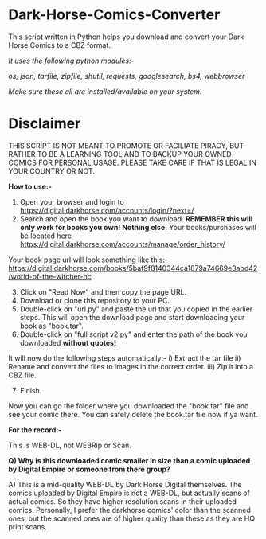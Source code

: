 # Dark-Horse-Comics-Converter
This script written in Python helps you download and convert your Dark Horse Comics to a CBZ format.

*It uses the following python modules:-*

*os, json, tarfile, zipfile, shutil, requests, googlesearch, bs4, webbrowser*

*Make sure these all are installed/available on your system.*

# Disclaimer

THIS SCRIPT IS NOT MEANT TO PROMOTE OR FACILIATE PIRACY, BUT RATHER TO BE A LEARNING TOOL AND TO BACKUP YOUR OWNED COMICS FOR PERSONAL USAGE. PLEASE TAKE CARE IF THAT IS LEGAL IN YOUR COUNTRY OR NOT. 

**How to use:-** 

1) Open your browser and login to https://digital.darkhorse.com/accounts/login/?next=/
2) Search and open the book you want to download. **REMEMBER this will only work for books you own! Nothing else.** Your books/purchases will be located here https://digital.darkhorse.com/accounts/manage/order_history/ 

Your book page url will look something like this:- 
https://digital.darkhorse.com/books/5baf9f8140344ca1879a74669e3abd42/world-of-the-witcher-hc

3) Click on "Read Now" and then copy the page URL. 
4) Download or clone this repository to your PC.
5) Double-click on "url.py" and paste the url that you copied in the earlier steps. This will open the download page and start downloading your book as "book.tar".
6) Double-click on "full script v2.py" and enter the path of the book you downloaded **without quotes!**

It will now do the following steps automatically:- 
i) Extract the tar file
ii) Rename and convert the files to images in the correct order.
iii) Zip it into a CBZ file.

7) Finish. 

Now you can go the folder where you downloaded the "book.tar" file and see your comic there. You can safely delete the book.tar file now if ya want.


**For the record:-**

This is WEB-DL, not WEBRip or Scan.


**Q) Why is this downloaded comic smaller in size than a comic uploaded by Digital Empire or someone from there group?**

A) This is a mid-quality WEB-DL by Dark Horse Digital themselves. The comics uploaded by Digital Empire is not a WEB-DL, but actually scans of actual comics. So they have higher resolution scans in their uploaded comics. Personally, I prefer the darkhorse comics' color than the scanned ones, but the scanned ones are of higher quality than these as they are HQ print scans.
